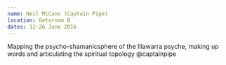 ```yaml
---
name: Neil McCann (Captain Pipe)
location: Getaroom B
dates: 12-26 June 2016
---
```

Mapping the psycho-shamanicsphere of the Illawarra psyche, making up words and articulating the spiritual topology 
@captainpipe